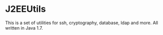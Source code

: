 # J2EEUtils
This is a set of utilities for ssh, cryptography, database, ldap and more. All written in Java 1.7.
